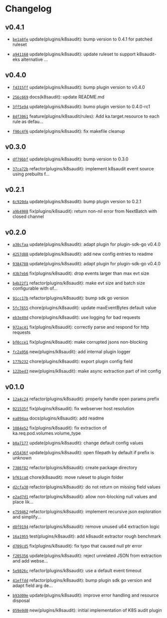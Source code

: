# Changelog

## v0.4.1

* [`be1a8fe`](https://github.com/falcosecurity/plugins/commit/be1a8fe) update(plugins/k8saudit): bump version to 0.4.1 for patched ruleset

* [`a941160`](https://github.com/falcosecurity/plugins/commit/a941160) update(plugins/k8saudit): update ruleset to support k8saudit-eks alternative ...


## v0.4.0

* [`f4315ff`](https://github.com/falcosecurity/plugins/commit/f4315ff) update(plugins/k8saudit): bump plugin version to v0.4.0

* [`256c669`](https://github.com/falcosecurity/plugins/commit/256c669) docs(k8saudit): update README.md

* [`3ff5e94`](https://github.com/falcosecurity/plugins/commit/3ff5e94) update(plugins/k8saudit): bumo plugin version to 0.4.0-rc1

* [`84f3061`](https://github.com/falcosecurity/plugins/commit/84f3061) feature(plugins/k8saudit/rules): Add ka.target.resource to each rule as defau...

* [`f90c4f6`](https://github.com/falcosecurity/plugins/commit/f90c4f6) update(plugins/k8saudit): fix makefile cleanup


## v0.3.0

* [`df79bbf`](https://github.com/falcosecurity/plugins/commit/df79bbf) update(plugins/k8saudit): bump version to 0.3.0

* [`37ca72b`](https://github.com/falcosecurity/plugins/commit/37ca72b) refactor(plugins/k8saudit): implement k8saudit event source using prebuilts f...


## v0.2.1

* [`6c920da`](https://github.com/falcosecurity/plugins/commit/6c920da) update(plugins/k8saudit): bump plugin version to 0.2.1

* [`a9b4988`](https://github.com/falcosecurity/plugins/commit/a9b4988) fix(plugins/k8saudit): return non-nil error from NextBatch with closed channel


## v0.2.0

* [`a30cfaa`](https://github.com/falcosecurity/plugins/commit/a30cfaa) update(plugins/k8saudit): adapt plugin for plugin-sdk-go v0.4.0

* [`4257d88`](https://github.com/falcosecurity/plugins/commit/4257d88) update(plugins/k8saudit): add new config entries to readme

* [`9384788`](https://github.com/falcosecurity/plugins/commit/9384788) update(plugins/k8saudit): adapt plugin for plugin-sdk-go v0.4.0

* [`43b7eb6`](https://github.com/falcosecurity/plugins/commit/43b7eb6) fix(plugins/k8saudit): drop events larger than max evt size

* [`b4b22f1`](https://github.com/falcosecurity/plugins/commit/b4b22f1) refactor(plugins/k8saudit): make evt size and batch size configurable with of...

* [`91cc17b`](https://github.com/falcosecurity/plugins/commit/91cc17b) refactor(plugins/k8saudit): bump sdk go version

* [`5fc7655`](https://github.com/falcosecurity/plugins/commit/5fc7655) chore(plugins/k8saudit): update maxEventBytes default value

* [`eb3e49d`](https://github.com/falcosecurity/plugins/commit/eb3e49d) chore(plugins/k8saudit): use logging for bad requests

* [`972ac41`](https://github.com/falcosecurity/plugins/commit/972ac41) fix(plugins/k8saudit): correctly parse and respond for http requests

* [`bf0cce1`](https://github.com/falcosecurity/plugins/commit/bf0cce1) fix(plugins/k8saudit): make corrupted jsons non-blocking

* [`fc2a956`](https://github.com/falcosecurity/plugins/commit/fc2a956) new(plugins/k8saudit): add internal plugin logger

* [`177b232`](https://github.com/falcosecurity/plugins/commit/177b232) chore(plugins/k8saudit): export plugin config field

* [`122bed3`](https://github.com/falcosecurity/plugins/commit/122bed3) new(plugins/k8saudit): make async extraction part of init config


## v0.1.0

* [`12a4c24`](https://github.com/falcosecurity/plugins/commit/12a4c24) refactor(plugins/k8saudit): properly handle open params prefix

* [`921535f`](https://github.com/falcosecurity/plugins/commit/921535f) fix(plugins/k8saudit): fix webserver host resolution

* [`ea894aa`](https://github.com/falcosecurity/plugins/commit/ea894aa) docs(plugins/k8saudit): add readme

* [`1084e52`](https://github.com/falcosecurity/plugins/commit/1084e52) fix(plugins/k8saudit): fix extraction of ka.req.pod.volumes.volume_type

* [`b0a7177`](https://github.com/falcosecurity/plugins/commit/b0a7177) update(plugins/k8saudit): change default config values

* [`a55436f`](https://github.com/falcosecurity/plugins/commit/a55436f) update(plugins/k8saudit): open filepath by default if prefix is unknown

* [`7386f82`](https://github.com/falcosecurity/plugins/commit/7386f82) refactor(plugins/k8saudit): create package directory

* [`bf61ca8`](https://github.com/falcosecurity/plugins/commit/bf61ca8) chore(k8saudit): move ruleset to plugin folder

* [`d2cfa30`](https://github.com/falcosecurity/plugins/commit/d2cfa30) refactor(plugins/k8saudit): do not return <NA> on missing field values

* [`e2ad7d1`](https://github.com/falcosecurity/plugins/commit/e2ad7d1) refactor(plugins/k8saudit): allow non-blocking null values and place <NA> lik...

* [`e759462`](https://github.com/falcosecurity/plugins/commit/e759462) refactor(plugins/k8saudit): implement recursive json exploration and simplify...

* [`d8f9194`](https://github.com/falcosecurity/plugins/commit/d8f9194) refactor(plugins/k8saudit): remove unused u64 extraction logic

* [`16a1955`](https://github.com/falcosecurity/plugins/commit/16a1955) test(plugins/k8saudit): add k8saudit extractor rough benchmark

* [`d709cd5`](https://github.com/falcosecurity/plugins/commit/d709cd5) fix(plugins/k8saudit): fix typo that caused null ptr error

* [`f205356`](https://github.com/falcosecurity/plugins/commit/f205356) update(plugins/k8saudit): reject unrelated JSON from extraction and add webse...

* [`5e9826c`](https://github.com/falcosecurity/plugins/commit/5e9826c) refactor(plugins/k8saudit): use a default event timeout

* [`41effdd`](https://github.com/falcosecurity/plugins/commit/41effdd) refactor(plugins/k8saudit): bump plugin sdk go version and adapt field arg de...

* [`b93d09e`](https://github.com/falcosecurity/plugins/commit/b93d09e) update(plugins/k8saudit): improve error handling and resource disposal

* [`059e0d0`](https://github.com/falcosecurity/plugins/commit/059e0d0) new(plugins/k8saudit): initial implementation of K8S audit plugin


